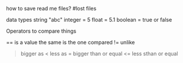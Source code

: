 how to save read me files?
#lost files

data types
string "abc"
integer = 5
float = 5.1
boolean = true or false

Operators to compare things

== is a value the same is the one compared
!= unlike 
> bigger as
< less as 
>= bigger than or equal
<= less sthan or equal

